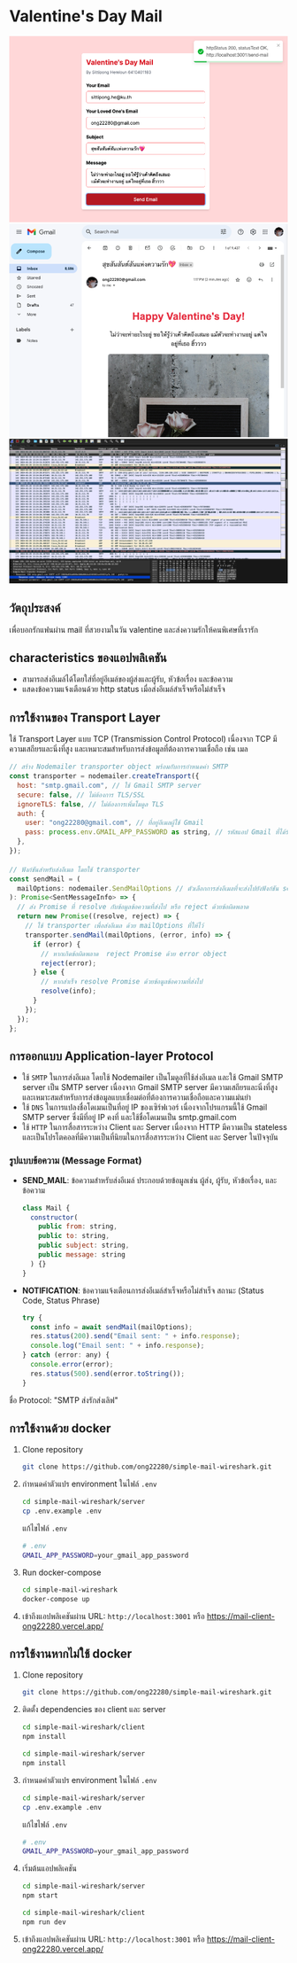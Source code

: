# Valentine&apos;s Day Mail

![Alt text](inbox.png)
![Alt text](mail-client.png)
![Alt text](wireshark.png)

## วัตถุประสงค์

เพื่อบอกรักแฟนผ่าน mail ที่สวยงามในวัน valentine และส่งความรักให้คนพิเศษที่เรารัก

## characteristics ของแอปพลิเคชัน

- สามารถส่งอีเมล์ได้โดยใส่ที่อยู่อีเมล์ของผู้ส่งและผู้รับ, หัวข้อเรื่อง และข้อความ
- แสดงข้อความแจ้งเตือนด้วย http status เมื่อส่งอีเมล์สำเร็จหรือไม่สำเร็จ

## การใช้งานของ Transport Layer

ใช้ Transport Layer แบบ TCP (Transmission Control Protocol) เนื่องจาก TCP มีความเสถียรและนิ่งที่สูง และเหมาะสมสำหรับการส่งข้อมูลที่ต้องการความเชื่อถือ เช่น เมล

```javascript
// สร้าง Nodemailer transporter object พร้อมกับการกำหนดค่า SMTP
const transporter = nodemailer.createTransport({
  host: "smtp.gmail.com", // ใช้ Gmail SMTP server
  secure: false, // ไม่ต้องการ TLS/SSL
  ignoreTLS: false, // ไม่ต้องการเพิ่มโมดูล TLS
  auth: {
    user: "ong22280@gmail.com", // ที่อยู่อีเมลผู้ใช้ Gmail
    pass: process.env.GMAIL_APP_PASSWORD as string, // รหัสแอป Gmail ที่ได้รับจาก environment variables
  },
});

// ฟังก์ชันสำหรับส่งอีเมล โดยใช้ transporter
const sendMail = (
  mailOptions: nodemailer.SendMailOptions // ตัวเลือกการส่งอีเมลที่จะส่งไปยังฟังก์ชัน sendMail
): Promise<SentMessageInfo> => {
  // ส่ง Promise ที่ resolve กับข้อมูลข้อความที่ส่งไป หรือ reject ด้วยข้อผิดพลาด
  return new Promise((resolve, reject) => {
    // ใช้ transporter เพื่อส่งอีเมล ด้วย mailOptions ที่ให้ไว้
    transporter.sendMail(mailOptions, (error, info) => {
      if (error) {
        // หากเกิดข้อผิดพลาด  reject Promise ด้วย error object
        reject(error);
      } else {
        // หากสำเร็จ resolve Promise ด้วยข้อมูลข้อความที่ส่งไป
        resolve(info);
      }
    });
  });
};
```

## การออกแบบ Application-layer Protocol

- ใช้ `SMTP` ในการส่งอีเมล โดยใช้ Nodemailer เป็นโมดูลที่ใช้ส่งอีเมล และใช้ Gmail SMTP server เป็น SMTP server เนื่องจาก Gmail SMTP server มีความเสถียรและนิ่งที่สูง และเหมาะสมสำหรับการส่งข้อมูลแบบเชื่อมต่อที่ต้องการความเชื่อถือและความแม่นยำ
- ใช้ `DNS` ในการแปลงชื่อโดเมนเป็นที่อยู่ IP ของเซิร์ฟเวอร์ เนื่องจากโปรแกรมนี้ใช้ Gmail SMTP server ซึ่งมีที่อยู่ IP คงที่ และใช้ชื่อโดเมนเป็น smtp.gmail.com
- ใช้ `HTTP` ในการสื่อสารระหว่าง Client และ Server เนื่องจาก HTTP มีความเป็น stateless และเป็นโปรโตคอลที่มีความเป็นที่นิยมในการสื่อสารระหว่าง Client และ Server ในปัจจุบัน

### รูปแบบข้อความ (Message Format)

- **SEND_MAIL**: ข้อความสำหรับส่งอีเมล์ ประกอบด้วยข้อมูลเช่น ผู้ส่ง, ผู้รับ, หัวข้อเรื่อง, และข้อความ

  ```javascript
  class Mail {
    constructor(
      public from: string,
      public to: string,
      public subject: string,
      public message: string
    ) {}
  }
  ```

- **NOTIFICATION**: ข้อความแจ้งเตือนการส่งอีเมล์สำเร็จหรือไม่สำเร็จ สถานะ (Status Code, Status Phrase)
  ```javascript
  try {
    const info = await sendMail(mailOptions);
    res.status(200).send("Email sent: " + info.response);
    console.log("Email sent: " + info.response);
  } catch (error: any) {
    console.error(error);
    res.status(500).send(error.toString());
  }
  ```

ชื่อ Protocol: "SMTP ส่งรักส่งเลิฟ"

## การใช้งานด้วย docker

1. Clone repository
   ```bash
   git clone https://github.com/ong22280/simple-mail-wireshark.git
   ```
2. กำหนดค่าตัวแปร environment ในไฟล์ `.env`
   ```bash
   cd simple-mail-wireshark/server
   cp .env.example .env
   ```
   แก้ไขไฟล์ `.env`
   ```bash
   # .env
   GMAIL_APP_PASSWORD=your_gmail_app_password
   ```
3. Run docker-compose
   ```bash
   cd simple-mail-wireshark
   docker-compose up
   ```
4. เข้าถึงแอปพลิเคชันผ่าน URL: `http://localhost:3001` หรือ <a href="https://mail-client-ong22280.vercel.app/" target="_blank">https://mail-client-ong22280.vercel.app/</a>

## การใช้งานหากไม่ใช้ docker

1. Clone repository
   ```bash
   git clone https://github.com/ong22280/simple-mail-wireshark.git
   ```
2. ติดตั้ง dependencies ของ client และ server
   ```bash
   cd simple-mail-wireshark/client
   npm install
   ```
   ```bash
   cd simple-mail-wireshark/server
   npm install
   ```
3. กำหนดค่าตัวแปร environment ในไฟล์ `.env`
   ```bash
   cd simple-mail-wireshark/server
   cp .env.example .env
   ```
   แก้ไขไฟล์ `.env`
   ```bash
   # .env
   GMAIL_APP_PASSWORD=your_gmail_app_password
   ```
4. เริ่มต้นแอปพลิเคชัน
   ```bash
   cd simple-mail-wireshark/server
   npm start
   ```
   ```bash
   cd simple-mail-wireshark/client
   npm run dev
   ```
5. เข้าถึงแอปพลิเคชันผ่าน URL: `http://localhost:3001` หรือ <a href="https://mail-client-ong22280.vercel.app/" target="_blank">https://mail-client-ong22280.vercel.app/</a>

